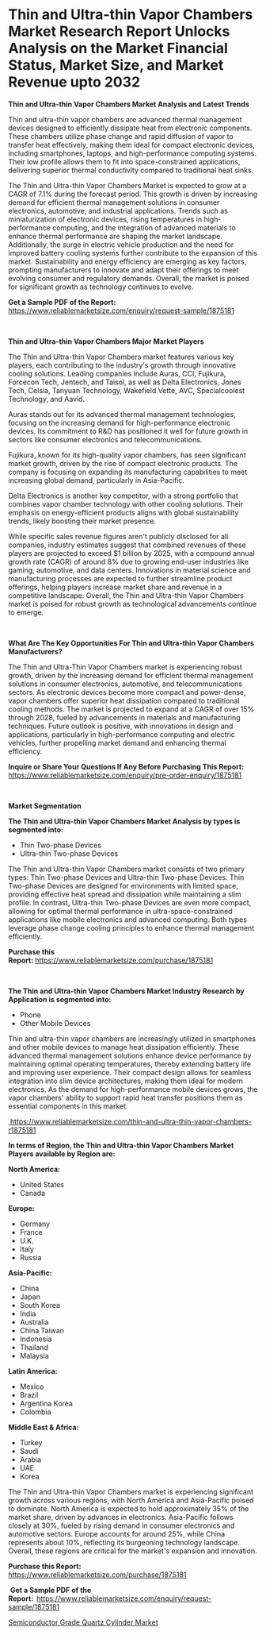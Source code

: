 <p><h1>Thin and Ultra-thin Vapor Chambers Market Research Report Unlocks Analysis on the Market Financial Status, Market Size, and Market Revenue upto 2032</h1></p><p><strong>Thin and Ultra-thin Vapor Chambers Market Analysis and Latest Trends</strong></p>
<p><p>Thin and ultra-thin vapor chambers are advanced thermal management devices designed to efficiently dissipate heat from electronic components. These chambers utilize phase change and rapid diffusion of vapor to transfer heat effectively, making them ideal for compact electronic devices, including smartphones, laptops, and high-performance computing systems. Their low profile allows them to fit into space-constrained applications, delivering superior thermal conductivity compared to traditional heat sinks.</p><p>The Thin and Ultra-thin Vapor Chambers Market is expected to grow at a CAGR of 7.1% during the forecast period. This growth is driven by increasing demand for efficient thermal management solutions in consumer electronics, automotive, and industrial applications. Trends such as miniaturization of electronic devices, rising temperatures in high-performance computing, and the integration of advanced materials to enhance thermal performance are shaping the market landscape. Additionally, the surge in electric vehicle production and the need for improved battery cooling systems further contribute to the expansion of this market. Sustainability and energy efficiency are emerging as key factors, prompting manufacturers to innovate and adapt their offerings to meet evolving consumer and regulatory demands. Overall, the market is poised for significant growth as technology continues to evolve.</p></p>
<p><strong>Get a Sample PDF of the Report:&nbsp;</strong> <a href="https://www.reliablemarketsize.com/enquiry/request-sample/1875181?utm_campaign=2192&utm_medium=2&utm_source=Github&utm_content=ia&utm_term=13022025&utm_id=thin-and-ultra-thin-vapor-chambers">https://www.reliablemarketsize.com/enquiry/request-sample/1875181</a></p>
<p>&nbsp;</p>
<p><strong>Thin and Ultra-thin Vapor Chambers Major Market Players</strong></p>
<p><p>The Thin and Ultra-thin Vapor Chambers market features various key players, each contributing to the industry's growth through innovative cooling solutions. Leading companies include Auras, CCI, Fujikura, Forcecon Tech, Jentech, and Taisol, as well as Delta Electronics, Jones Tech, Celsia, Tanyuan Technology, Wakefield Vette, AVC, Specialcoolest Technology, and Aavid. </p><p>Auras stands out for its advanced thermal management technologies, focusing on the increasing demand for high-performance electronic devices. Its commitment to R&D has positioned it well for future growth in sectors like consumer electronics and telecommunications.</p><p>Fujikura, known for its high-quality vapor chambers, has seen significant market growth, driven by the rise of compact electronic products. The company is focusing on expanding its manufacturing capabilities to meet increasing global demand, particularly in Asia-Pacific.</p><p>Delta Electronics is another key competitor, with a strong portfolio that combines vapor chamber technology with other cooling solutions. Their emphasis on energy-efficient products aligns with global sustainability trends, likely boosting their market presence.</p><p>While specific sales revenue figures aren't publicly disclosed for all companies, industry estimates suggest that combined revenues of these players are projected to exceed $1 billion by 2025, with a compound annual growth rate (CAGR) of around 8% due to growing end-user industries like gaming, automotive, and data centers. Innovations in material science and manufacturing processes are expected to further streamline product offerings, helping players increase market share and revenue in a competitive landscape. Overall, the Thin and Ultra-thin Vapor Chambers market is poised for robust growth as technological advancements continue to emerge.</p></p>
<p>&nbsp;</p>
<p><strong>What Are The Key Opportunities For Thin and Ultra-thin Vapor Chambers Manufacturers?</strong></p>
<p><p>The Thin and Ultra-Thin Vapor Chambers market is experiencing robust growth, driven by the increasing demand for efficient thermal management solutions in consumer electronics, automotive, and telecommunications sectors. As electronic devices become more compact and power-dense, vapor chambers offer superior heat dissipation compared to traditional cooling methods. The market is projected to expand at a CAGR of over 15% through 2028, fueled by advancements in materials and manufacturing techniques. Future outlook is positive, with innovations in design and applications, particularly in high-performance computing and electric vehicles, further propelling market demand and enhancing thermal efficiency.</p></p>
<p><strong>Inquire or Share Your Questions If Any Before Purchasing This Report:</strong> <a href="https://www.reliablemarketsize.com/enquiry/pre-order-enquiry/1875181?utm_campaign=2192&utm_medium=2&utm_source=Github&utm_content=ia&utm_term=13022025&utm_id=thin-and-ultra-thin-vapor-chambers">https://www.reliablemarketsize.com/enquiry/pre-order-enquiry/1875181</a></p>
<p>&nbsp;</p>
<p><strong>Market Segmentation</strong></p>
<p><strong>The Thin and Ultra-thin Vapor Chambers Market Analysis by types is segmented into:</strong></p>
<p><ul><li>Thin Two-phase Devices</li><li>Ultra-thin Two-phase Devices</li></ul></p>
<p><p>The Thin and Ultra-thin Vapor Chambers market consists of two primary types: Thin Two-phase Devices and Ultra-thin Two-phase Devices. Thin Two-phase Devices are designed for environments with limited space, providing effective heat spread and dissipation while maintaining a slim profile. In contrast, Ultra-thin Two-phase Devices are even more compact, allowing for optimal thermal performance in ultra-space-constrained applications like mobile electronics and advanced computing. Both types leverage phase change cooling principles to enhance thermal management efficiently.</p></p>
<p><strong>Purchase this Report:&nbsp;</strong><a href="https://www.reliablemarketsize.com/purchase/1875181?utm_campaign=2192&utm_medium=2&utm_source=Github&utm_content=ia&utm_term=13022025&utm_id=thin-and-ultra-thin-vapor-chambers">https://www.reliablemarketsize.com/purchase/1875181</a></p>
<p>&nbsp;</p>
<p><strong>The Thin and Ultra-thin Vapor Chambers Market Industry Research by Application is segmented into:</strong></p>
<p><ul><li>Phone</li><li>Other Mobile Devices</li></ul></p>
<p><p>Thin and ultra-thin vapor chambers are increasingly utilized in smartphones and other mobile devices to manage heat dissipation efficiently. These advanced thermal management solutions enhance device performance by maintaining optimal operating temperatures, thereby extending battery life and improving user experience. Their compact design allows for seamless integration into slim device architectures, making them ideal for modern electronics. As the demand for high-performance mobile devices grows, the vapor chambers' ability to support rapid heat transfer positions them as essential components in this market.</p></p>
<p><a href="https://www.reliablemarketsize.com/thin-and-ultra-thin-vapor-chambers-r1875181?utm_campaign=2192&utm_medium=2&utm_source=Github&utm_content=ia&utm_term=13022025&utm_id=thin-and-ultra-thin-vapor-chambers">&nbsp;https://www.reliablemarketsize.com/thin-and-ultra-thin-vapor-chambers-r1875181</a></p>
<p><strong>In terms of Region, the Thin and Ultra-thin Vapor Chambers Market Players available by Region are:</strong></p>
<p>
    <p> <strong> North America: </strong>
        <ul>
            <li>United States</li>
            <li>Canada</li>
        </ul>
        </p> 
    <p> <strong> Europe: </strong>
        <ul>
            <li>Germany</li>
            <li>France</li>
            <li>U.K.</li>
            <li>Italy</li>
            <li>Russia</li>
        </ul>
        </p> 
    <p> <strong> Asia-Pacific: </strong>
        <ul>
            <li>China</li>
            <li>Japan</li>
            <li>South Korea</li>
            <li>India</li>
            <li>Australia</li>
            <li>China Taiwan</li>
            <li>Indonesia</li>
            <li>Thailand</li>
            <li>Malaysia</li>
        </ul>
        </p> 
    <p> <strong> Latin America: </strong>
        <ul>
            <li>Mexico</li>
            <li>Brazil</li>
            <li>Argentina Korea</li>
            <li>Colombia</li>
        </ul>
        </p> 
    <p> <strong> Middle East & Africa: </strong>
        <ul>
            <li>Turkey</li>
            <li>Saudi</li>
            <li>Arabia</li>
            <li>UAE</li>
            <li>Korea</li>
        </ul>
    </p>
    </p>
<p><p>The Thin and Ultra-thin Vapor Chambers market is experiencing significant growth across various regions, with North America and Asia-Pacific poised to dominate. North America is expected to hold approximately 35% of the market share, driven by advances in electronics. Asia-Pacific follows closely at 30%, fueled by rising demand in consumer electronics and automotive sectors. Europe accounts for around 25%, while China represents about 10%, reflecting its burgeoning technology landscape. Overall, these regions are critical for the market's expansion and innovation.</p></p>
<p><strong>Purchase this Report: </strong><a href="https://www.reliablemarketsize.com/purchase/1875181?utm_campaign=2192&utm_medium=2&utm_source=Github&utm_content=ia&utm_term=13022025&utm_id=thin-and-ultra-thin-vapor-chambers">https://www.reliablemarketsize.com/purchase/1875181</a></p>
<p>&nbsp;<strong>Get a Sample PDF of the Report:&nbsp;&nbsp;</strong><a href="https://www.reliablemarketsize.com/enquiry/request-sample/1875181?utm_campaign=2192&utm_medium=2&utm_source=Github&utm_content=ia&utm_term=13022025&utm_id=thin-and-ultra-thin-vapor-chambers">https://www.reliablemarketsize.com/enquiry/request-sample/1875181</a></p>
<p><strong></strong></p>
<p><p><a href="https://github.com/WashimHussain441/Market-Research-Report-List-1/blob/main/semiconductor-grade-quartz-cylinder-market.md?utm_campaign=2192&utm_medium=2&utm_source=Github&utm_content=ia&utm_term=13022025&utm_id=thin-and-ultra-thin-vapor-chambers">Semiconductor Grade Quartz Cylinder Market</a></p></p>